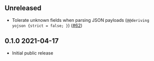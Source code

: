 Unreleased
--------------

- Tolerate unknown fields when parsing JSON payloads
  (`@@deriving yojson {strict = false; }`)
  ([#62](https://github.com/anmonteiro/aws-lambda-ocaml-runtime/pull/62))

0.1.0 2021-04-17
--------------

- Initial public release
